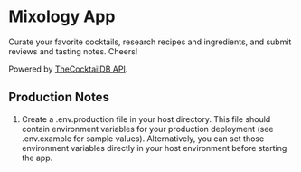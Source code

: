 # Mixology App
Curate your favorite cocktails, research recipes and ingredients, and submit reviews and tasting notes. Cheers!

Powered by [TheCocktailDB API](https://www.thecocktaildb.com/api.php).

## Production Notes
1. Create a .env.production file in your host directory. This file should contain environment variables for your production deployment (see .env.example for sample values). Alternatively, you can set those environment variables directly in your host environment before starting the app.
